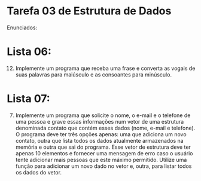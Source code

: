 # Tarefa 03 de Estrutura de Dados
Enunciados:
# Lista 06:
12. Implemente um programa que receba uma frase e converta as vogais de suas
palavras para maiúsculo e as consoantes para minúsculo.
# Lista 07:
7. Implemente um programa que solicite o nome, o e-mail e o telefone de uma pessoa
e grave essas informações num vetor de uma estrutura denominada contato que
contém esses dados (nome, e-mail e telefone). O programa deve ter três opções
apenas: uma que adiciona um novo contato, outra que lista todos os dados
atualmente armazenados na memória e outra que sai do programa. Esse vetor de
estrutura deve ter apenas 10 elementos e fornecer uma mensagem de erro caso o
usuário tente adicionar mais pessoas que este máximo permitido.  Utilize uma
função para adicionar um novo dado no vetor e, outra, para listar todos os dados
do vetor.
